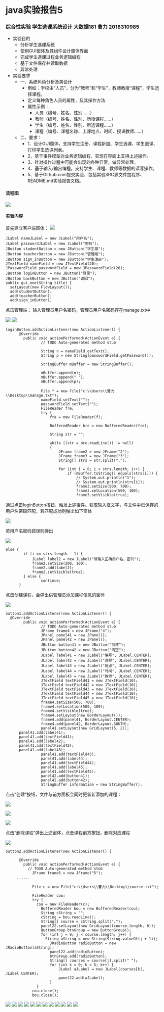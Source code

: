 # java实验报告5
### 综合性实验 学生选课系统设计 大数据181 曹力 2018310985 
+ 实验目的
  + 分析学生选课系统
  + 使用GUI窗体及其组件设计窗体界面
  + 完成学生选课过程业务逻辑编程
  + 基于文件保存并读取数据
  + 异常处理
+ 实验要求
  + 一、系统角色分析及类设计
    + 例如：学校由“人员”，分为“教师”和“学生”，教师教授“课程”，学生选择课程。
    + 定义每种角色人员的属性，及其操作方法
    + 属性示例：
      + 人员（编号、姓名、性别……）
      + 教师（编号、姓名、性别、所授课程……）
      + 学生（编号、姓名、性别、所选课程……）
      + 课程（编号、课程名称、上课地点、时间、授课教师……）
  + 二、要求：
    + 1、设计GUI窗体，支持学生注册、课程新加、学生选课、学生退课、打印学生选课列表。
    + 2、基于事件模型对业务逻辑编程，实现在界面上支持上述操作。
    + 3、针对操作过程中可能会出现的各种异常，做异常处理。
    + 4、基于输入/输出编程，支持学生、课程、教师等数据的读写操作。
    + 5、基于Github.com提交实验，包括实验SRC源文件加程序、README.md实验报告文档。
#### 流程图
![](https://github.com/2018310985/Java5/blob/master/流程图.jpg)

#### 实验内容
首先建立客户端窗体：
![](https://github.com/2018310985/Java5/blob/master/image/1.png)
  
    JLabel nameJLabel = new JLabel("用户名");
    JLabel passwordJLabel = new JLabel("密码");
    JButton studentButton = new JButton("学生端");
    JButton teacherButton = new JButton("管理端");
    JButton sign_inButton = new JButton("学生注册");
    JTextField nameField = new JTextField(20);
    JPasswordField passwordField = new JPasswordField(20);
    JButton loginButton = new JButton("登录");
    JButton backButton = new JButton("返回");
    public gui_one(String title) {
      setLayout(new FlowLayout());
      add(studentButton);
      add(teacherButton);
      add(sign_inButton);
    
点击管理端：
输入管理员用户名密码，管理员用户名密码存在manage.txt中

![](https://github.com/2018310985/Java5/blob/master/image/2.png)
![](https://github.com/2018310985/Java5/blob/master/image/3.png)
    
    loginButton.addActionListener(new ActionListener() {
		  @Override
			public void actionPerformed(ActionEvent e) {
					// TODO Auto-generated method stub

					String n = nameField.getText();
					String p = new String(passwordField.getPassword());

					StringBuffer mBuffer = new StringBuffer();

					mBuffer.append(n);
					mBuffer.append(" ");
					mBuffer.append(p);

					File f = new File("c:\\Users\\曹力\\Desktop\\manage.txt");
					nameField.setText("");
					passwordField.setText("");
					FileReader fre;
					try {
						fre = new FileReader(f);

						BufferedReader bre = new BufferedReader(fre);

						String str = "";

						while ((str = bre.readLine()) != null) 
						{
							JFrame frame2 = new JFrame("2");
							JFrame frame3 = new JFrame("3");
							String[] strs = str.split(",");

							for (int i = 0; i < strs.length; i++) {
								if (mBuffer.toString().equals(strs[i])) {
									// System.out.println("1");
									// System.out.println(strs[i]);
									frame3.setSize(500, 700);
									frame3.setLocation(500, 100);
									frame3.setVisible(true);
                  
通过点击loginButton按钮，触发上述事件。获取输入框文字，与文件中已保存的用户名密码匹配，若匹配成功则弹出如下窗体

![](https://github.com/2018310985/Java5/blob/master/image/4.png)

若用户名密码错误则弹出

![](https://github.com/2018310985/Java5/blob/master/image/5.png)
    
    else {
			if (i == strs.length - 1) {
				JLabel label2 = new JLabel("请输入正确用户名、密码");
				frame2.setSize(200, 100);
				frame2.add(label2);
				frame2.setVisible(true);
			} else {
					continue;
		  }
      
点击创建课程，会弹出供管理员添加课程信息的窗体

![](https://github.com/2018310985/Java5/blob/master/image/6.png)
  
    button1.addActionListener(new ActionListener() {
      @Override
			public void actionPerformed(ActionEvent e) {
					// TODO Auto-generated method stub
					JFrame frame4 = new JFrame("4");
					JPanel panel41 = new JPanel();
					JPanel panel42 = new JPanel();
					JButton button41 = new JButton("创建");
					JButton button42 = new JButton("清空");
					JLabel label41 = new JLabel("编号", JLabel.CENTER);
					JLabel label42 = new JLabel("课程", JLabel.CENTER);
					JLabel label43 = new JLabel("地点", JLabel.CENTER);
					JLabel label44 = new JLabel("时间", JLabel.CENTER);
					JLabel label45 = new JLabel("教师", JLabel.CENTER);
					JTextField textField41 = new JTextField(10);
					JTextField textField42 = new JTextField(10);
					JTextField textField43 = new JTextField(10);
					JTextField textField44 = new JTextField(10);
					JTextField textField45 = new JTextField(10);
					frame4.setSize(500, 700);
					frame4.setLocation(500, 100);
					frame4.setVisible(true);
					frame4.setLayout(new BorderLayout());
					frame4.add(panel41, BorderLayout.CENTER);
					frame4.add(panel42, BorderLayout.SOUTH);
					panel41.setLayout(new GridLayout(5, 2));
          panel41.add(label41);
          panel41.add(textField41);
          panel41.add(label42);
          panel41.add(textField42);
          panel41.add(label43);
					panel41.add(textField43);
					panel41.add(label44);
					panel41.add(textField44);
					panel41.add(label45);
					panel41.add(textField45);
					panel42.add(button41);
					panel42.add(button42);
					StringBuffer information = new StringBuffer();
         
点击“创建”按钮，文件与前方面板会同时更新新添加的课程：

![](https://github.com/2018310985/Java5/blob/master/image/7.png)

![](https://github.com/2018310985/Java5/blob/master/image/8.png)

![](https://github.com/2018310985/Java5/blob/master/image/9.png)

点击“删除课程”弹出上述窗体，点击课程前方按钮，删除对应课程

![](https://github.com/2018310985/Java5/blob/master/image/10.png)

    button2.addActionListener(new ActionListener() {

		  @Override
			public void actionPerformed(ActionEvent e) {
			  // TODO Auto-generated method stub
				JFrame frame5 = new JFrame("5");
         ......

				File c = new File("c:\\Users\\曹力\\Desktop\\course.txt");

				FileReader cou;
				try {
				  cou = new FileReader(c);
					BufferedReader bou = new BufferedReader(cou);
					String cString = "";
					cString = bou.readLine();
					String[] course = cString.split(",");
					panel22.setLayout(new GridLayout(course.length, 6));
					ButtonGroup btnGroup = new ButtonGroup();
					for (int j = 0; j < course.length; j++) {
					  String aString = new String(String.valueOf(j + 1));
						JRadioButton radioButton = new JRadioButton(aString);
						panel22.add(radioButton);
						btnGroup.add(radioButton);
						String[] courses = course[j].split(" ");
						for (int k = 0; k < 5; k++) {
							JLabel aJLabel = new JLabel(courses[k], JLabel.CENTER);
							panel22.add(aJLabel);
						}
				  }
			    cou.close();
			    bou.close();
          
          
![](https://github.com/2018310985/Java5/blob/master/image/11.png)
![](https://github.com/2018310985/Java5/blob/master/image/12.png)
![](https://github.com/2018310985/Java5/blob/master/image/13.png)
![](https://github.com/2018310985/Java5/blob/master/image/14.png)
![](https://github.com/2018310985/Java5/blob/master/image/15.png)
![](https://github.com/2018310985/Java5/blob/master/image/16.png)
![](https://github.com/2018310985/Java5/blob/master/image/17.png)
![](https://github.com/2018310985/Java5/blob/master/image/18.png)
![](https://github.com/2018310985/Java5/blob/master/image/19.png)
![](https://github.com/2018310985/Java5/blob/master/image/20.png)
![](https://github.com/2018310985/Java5/blob/master/image/21.png)
![](https://github.com/2018310985/Java5/blob/master/image/22.png)
